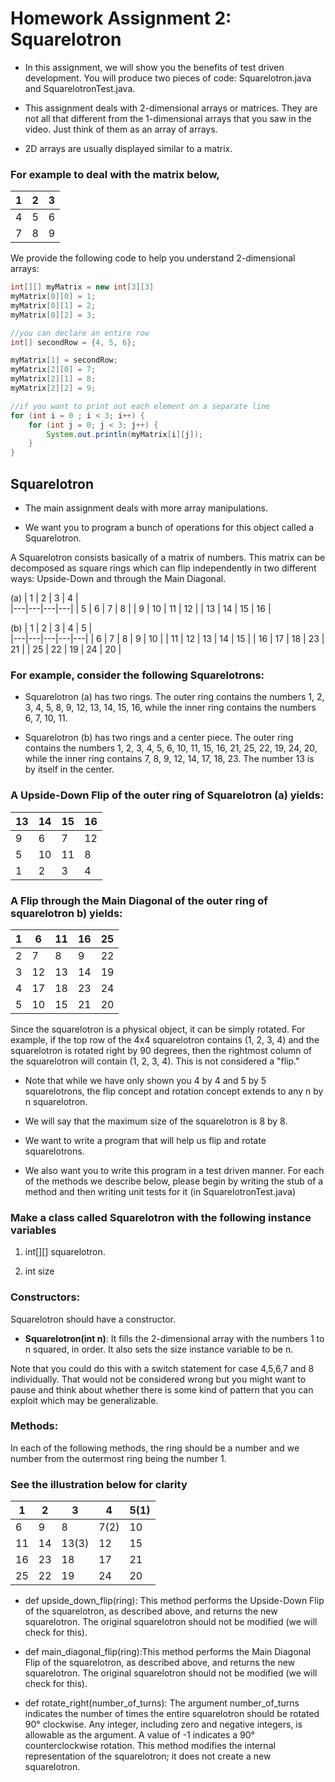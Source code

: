 # Homework Assignment 2: Squarelotron
- In this assignment, we will show you the benefits of test driven development. You will produce two pieces of code: Squarelotron.java and SquarelotronTest.java.

- This assignment deals with 2-dimensional arrays or matrices. They are not all that different from the 1-dimensional arrays that you saw in the video. Just think of them as an array of arrays.

- 2D arrays are usually displayed similar to a matrix.

### For example to deal with the matrix below,
| 1 | 2 | 3 |
|---|---|---|
| 4 | 5 | 6 |
| 7 | 8 | 9 |

We provide the following code to help you understand 2-dimensional arrays:
```Java
int[][] myMatrix = new int[3][3]
myMatrix[0][0] = 1;
myMatrix[0][1] = 2;
myMatrix[0][2] = 3;

//you can declare an entire row
int[] secondRow = {4, 5, 6};

myMatrix[1] = secondRow;
myMatrix[2][0] = 7;
myMatrix[2][1] = 8;
myMatrix[2][2] = 9;

//if you want to print out each element on a separate line
for (int i = 0 ; i < 3; i++) {
    for (int j = 0; j < 3; j++) {
        System.out.println(myMatrix[i][j]);
    }
}
```
## Squarelotron
- The main assignment deals with more array manipulations.

- We want you to program a bunch of operations for this object called a Squarelotron.

A Squarelotron consists basically of a matrix of numbers. This matrix can be decomposed as square rings which can flip independently in two different ways: Upside-Down and through the Main Diagonal.

(a) 
| 1 | 2 | 3 | 4 |          
|---|---|---|---|
| 5 | 6 | 7 | 8 |
| 9 | 10 | 11 | 12 |
| 13 | 14 | 15 | 16 |

(b)
| 1 | 2 | 3 | 4 | 5 |       
|---|---|---|---|---|
| 6 | 7 | 8 | 9 | 10 |
| 11 | 12 | 13 | 14 | 15 |
| 16 | 17 | 18 | 23 | 21 |
| 25 | 22 | 19 | 24 | 20 |

### For example, consider the following Squarelotrons:
- Squarelotron (a) has two rings. The outer ring contains the numbers 1, 2, 3, 4, 5, 8, 9, 12, 13, 14, 15, 16, while the inner ring contains the numbers 6, 7, 10, 11.

- Squarelotron (b) has two rings and a center piece. The outer ring contains the numbers 1, 2, 3, 4, 5, 6, 10, 11, 15, 16, 21, 25, 22, 19, 24, 20, while the inner ring contains 7, 8, 9, 12, 14, 17, 18, 23. The number 13 is by itself in the center.

### A Upside-Down Flip of the outer ring of Squarelotron (a) yields:
| 13 | 14 | 15 | 16 |          
|---|---|---|---|
| 9 | 6 | 7 | 12 |
| 5 | 10 | 11 | 8 |
| 1 | 2 | 3 | 4 |

### A Flip through the Main Diagonal of the outer ring of squarelotron b) yields:
| 1 | 6 | 11 | 16 | 25 |       
|---|---|---|---|---|
| 2 | 7 | 8 | 9 | 22 |
| 3 | 12 | 13 | 14 | 19 |
| 4 | 17 | 18 | 23 | 24 |
| 5 | 10 | 15 | 21 | 20 |

Since the squarelotron is a physical object, it can be simply rotated. For example, if the top row of the 4x4 squarelotron contains (1, 2, 3, 4) and the squarelotron is rotated right by 90 degrees, then the rightmost column of the squarelotron will contain (1, 2, 3, 4). This is not considered a "flip."

- Note that while we have only shown you 4 by 4 and 5 by 5 squarelotrons, the flip concept and rotation concept extends to any n by n squarelotron.

- We will say that the maximum size of the squarelotron is 8 by 8.

- We want to write a program that will help us flip and rotate squarelotrons.

- We also want you to write this program in a test driven manner. For each of the methods we describe below, please begin by writing the stub of a method and then writing unit tests for it (in SquarelotronTest.java)

### Make a class called Squarelotron with the following instance variables

1. int[][] squarelotron.

2. int size

### Constructors:
Squarelotron should have a constructor.

- **Squarelotron(int n)**: It fills the 2-dimensional array with the numbers 1 to n squared, in order. It also sets the size instance variable to be n.

Note that you could do this with a switch statement for case 4,5,6,7 and 8 individually. That would not be considered wrong but you might want to pause and think about whether there is some kind of pattern that you can exploit which may be generalizable.

### Methods:
In each of the following methods, the ring should be a number and we number from the outermost ring being the number 1.

### See the illustration below for clarity
| 1 | 2 | 3 | 4 | 5(1) |       
|---|---|---|---|---|
| 6 | 9 | 8 | 7(2) | 10 |
| 11 | 14 | 13(3) | 12 | 15 |
| 16 | 23 | 18 | 17 | 21 |
| 25 | 22 | 19 | 24 | 20 |

- def upside_down_flip(ring): 
This method performs the Upside-Down Flip of the squarelotron, as described above, and returns the new squarelotron. The original squarelotron should not be modified (we will check for this).

- def main_diagonal_flip(ring):This method performs the Main Diagonal Flip of the squarelotron, as described above, and returns the new squarelotron. The original squarelotron should not be modified (we will check for this).

- def rotate_right(number_of_turns): The argument number_of_turns indicates the number of times the entire squarelotron should be rotated 90° clockwise. Any integer, including zero and negative integers, is allowable as the argument. A value of -1 indicates a 90° counterclockwise rotation. This method modifies the internal representation of the squarelotron; it does not create a new squarelotron.